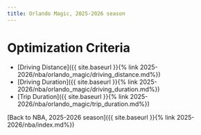 ```yaml
---
title: Orlando Magic, 2025-2026 season
---
```


# Optimization Criteria
- [Driving Distance]({{ site.baseurl }}{% link 2025-2026/nba/orlando_magic/driving_distance.md%})
- [Driving Duration]({{ site.baseurl }}{% link 2025-2026/nba/orlando_magic/driving_duration.md%})
- [Trip Duration]({{ site.baseurl }}{% link 2025-2026/nba/orlando_magic/trip_duration.md%})

[Back to NBA, 2025-2026 season]({{ site.baseurl }}{% link 2025-2026/nba/index.md%})
